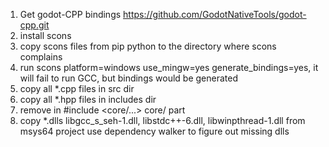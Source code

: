 1. Get godot-CPP bindings https://github.com/GodotNativeTools/godot-cpp.git
2. install scons
3. copy scons files from pip python to the directory where scons
   complains
4. run scons platform=windows use_mingw=yes generate_bindings=yes, it will fail to run GCC, but bindings would be generated
5. copy all *.cpp files in src dir
6. copy all *.hpp files in includes dir
7. remove in #include <core/...> core/ part
8. copy *.dlls libgcc_s_seh-1.dll, libstdc++-6.dll,
   libwinpthread-1.dll from msys64 project use dependency walker to
   figure out missing dlls
